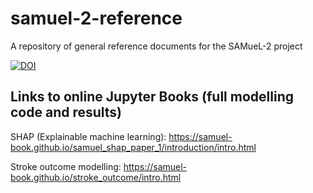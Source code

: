 # samuel-2-reference

A repository of general reference documents for the SAMueL-2 project

[![DOI](https://zenodo.org/badge/565072001.svg)](https://zenodo.org/badge/latestdoi/565072001)

## Links to online Jupyter Books (full modelling code and results)

SHAP (Explainable machine learning): https://samuel-book.github.io/samuel_shap_paper_1/introduction/intro.html

Stroke outcome modelling: https://samuel-book.github.io/stroke_outcome/intro.html
